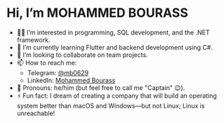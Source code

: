 # Hi, I’m MOHAMMED BOURASS

- 👨‍💻 I’m interested in programming, SQL development, and the .NET framework.
- 🌱 I’m currently learning Flutter and backend development using C#.
- 🤝 I’m looking to collaborate on team projects.
- 📫 How to reach me:
  - Telegram: [@mb0629](https://t.me/mb0629)
  - LinkedIn: [Mohammed Bourass](https://www.linkedin.com/in/mohammed-bourass-39538a293/)
- 💬 Pronouns: he/him (but feel free to call me "Captain" 😉).
- ⚡ Fun fact: I dream of creating a company that will build an operating system better than macOS and Windows—but not Linux; Linux is unreachable!

<!---
mohammedbourass-youssef/mohammedbourass-youssef is a ✨ special ✨ repository because its `README.md` (this file) appears on your GitHub profile.
You can click the Preview link to take a look at your changes.
--->
